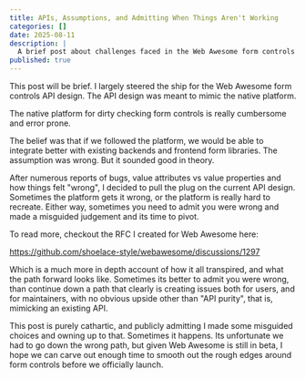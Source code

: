 ```yaml
---
title: APIs, Assumptions, and Admitting When Things Aren't Working
categories: []
date: 2025-08-11
description: |
  A brief post about challenges faced in the Web Awesome form controls API.
published: true
---
```


This post will be brief. I largely steered the ship for the Web Awesome form controls API design. The API design was meant to mimic the native platform.

The native platform for dirty checking form controls is really cumbersome and error prone.

The belief was that if we followed the platform, we would be able to integrate better with existing backends and frontend form libraries. The assumption was wrong. But it sounded good in theory.

After numerous reports of bugs, value attributes vs value properties and how things felt "wrong", I decided to pull the plug on the current API design. Sometimes the platform gets it wrong, or the platform is really hard to recreate. Either way, sometimes you need to admit you were wrong and made a misguided judgement and its time to pivot.

To read more, checkout the RFC I created for Web Awesome here:

<https://github.com/shoelace-style/webawesome/discussions/1297>

Which is a much more in depth account of how it all transpired, and what the path forward looks like. Sometimes its better to admit you were wrong, than continue down a path that clearly is creating issues both for users, and for maintainers, with no obvious upside other than "API purity", that is, mimicking an existing API.

This post is purely cathartic, and publicly admitting I made some misguided choices and owning up to that. Sometimes it happens. Its unfortunate we had to go down the wrong path, but given Web Awesome is still in beta, I hope we can carve out enough time to smooth out the rough edges around form controls before we officially launch.
